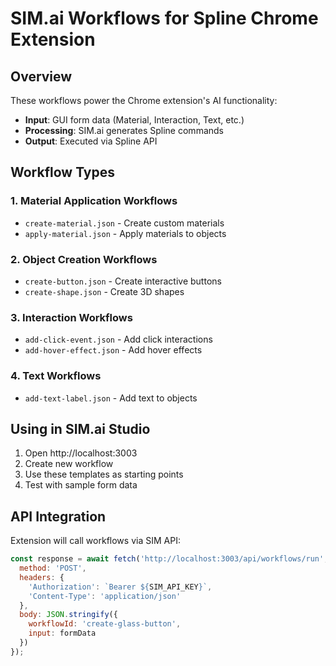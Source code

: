 # SIM.ai Workflows for Spline Chrome Extension

## Overview

These workflows power the Chrome extension's AI functionality:
- **Input**: GUI form data (Material, Interaction, Text, etc.)
- **Processing**: SIM.ai generates Spline commands
- **Output**: Executed via Spline API

## Workflow Types

### 1. Material Application Workflows
- `create-material.json` - Create custom materials
- `apply-material.json` - Apply materials to objects

### 2. Object Creation Workflows
- `create-button.json` - Create interactive buttons
- `create-shape.json` - Create 3D shapes

### 3. Interaction Workflows
- `add-click-event.json` - Add click interactions
- `add-hover-effect.json` - Add hover effects

### 4. Text Workflows
- `add-text-label.json` - Add text to objects

## Using in SIM.ai Studio

1. Open http://localhost:3003
2. Create new workflow
3. Use these templates as starting points
4. Test with sample form data

## API Integration

Extension will call workflows via SIM API:
```javascript
const response = await fetch('http://localhost:3003/api/workflows/run', {
  method: 'POST',
  headers: {
    'Authorization': `Bearer ${SIM_API_KEY}`,
    'Content-Type': 'application/json'
  },
  body: JSON.stringify({
    workflowId: 'create-glass-button',
    input: formData
  })
});
```
